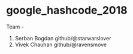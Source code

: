 # google_hashcode_2018

Team -

1. Serban Bogdan github/@starwarslover
2. Vivek Chauhan github/@ravensmove